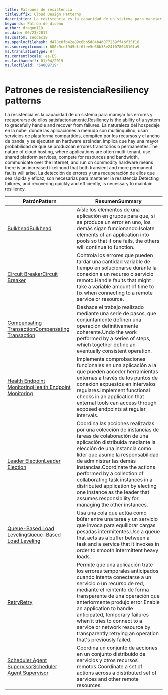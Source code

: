 ```yaml
---
title: Patrones de resistencia
titleSuffix: Cloud Design Patterns
description: La resistencia es la capacidad de un sistema para manejar los errores y recuperarse de ellos satisfactoriamente. La naturaleza del hospedaje en la nube, donde las aplicaciones a menudo son multiinquilino, usan servicios de plataforma compartidos, compiten por los recursos y el ancho de banda, y se ejecutan en hardware estándar, implica que hay una mayor probabilidad de que se produzcan errores transitorios o permanentes. La detección de errores y una recuperación de ellos que sea rápida y eficaz, son necesarias para mantener la resistencia.
keywords: Patrón de diseño
author: dragon119
ms.date: 06/23/2017
ms.custom: seodec18
ms.openlocfilehash: d478c0fb42e89c6bb5d84b4d077259ff4bf35f16
ms.sourcegitcommit: 680c9cef945dff6fee5e66b38e24f07804510fa9
ms.translationtype: HT
ms.contentlocale: es-ES
ms.lasthandoff: 01/04/2019
ms.locfileid: "54009719"
---
```

# <a name="resiliency-patterns"></a><span data-ttu-id="ad7d0-106">Patrones de resistencia</span><span class="sxs-lookup"><span data-stu-id="ad7d0-106">Resiliency patterns</span></span>

<span data-ttu-id="ad7d0-107">La resistencia es la capacidad de un sistema para manejar los errores y recuperarse de ellos satisfactoriamente.</span><span class="sxs-lookup"><span data-stu-id="ad7d0-107">Resiliency is the ability of a system to gracefully handle and recover from failures.</span></span> <span data-ttu-id="ad7d0-108">La naturaleza del hospedaje en la nube, donde las aplicaciones a menudo son multiinquilino, usan servicios de plataforma compartidos, compiten por los recursos y el ancho de banda, y se ejecutan en hardware estándar, implica que hay una mayor probabilidad de que se produzcan errores transitorios o permanentes.</span><span class="sxs-lookup"><span data-stu-id="ad7d0-108">The nature of cloud hosting, where applications are often multi-tenant, use shared platform services, compete for resources and bandwidth, communicate over the Internet, and run on commodity hardware means there is an increased likelihood that both transient and more permanent faults will arise.</span></span> <span data-ttu-id="ad7d0-109">La detección de errores y una recuperación de ellos que sea rápida y eficaz, son necesarias para mantener la resistencia.</span><span class="sxs-lookup"><span data-stu-id="ad7d0-109">Detecting failures, and recovering quickly and efficiently, is necessary to maintain resiliency.</span></span>

|                            <span data-ttu-id="ad7d0-110">Patrón</span><span class="sxs-lookup"><span data-stu-id="ad7d0-110">Pattern</span></span>                             |                                                                                                      <span data-ttu-id="ad7d0-111">Resumen</span><span class="sxs-lookup"><span data-stu-id="ad7d0-111">Summary</span></span>                                                                                                       |
|----------------------------------------------------------------|--------------------------------------------------------------------------------------------------------------------------------------------------------------------------------------------------------------------|
|                   [<span data-ttu-id="ad7d0-112">Bulkhead</span><span class="sxs-lookup"><span data-stu-id="ad7d0-112">Bulkhead</span></span>](../bulkhead.md)                   |                                                     <span data-ttu-id="ad7d0-113">Aísle los elementos de una aplicación en grupos para que, si se produce un error en uno, los demás sigan funcionando.</span><span class="sxs-lookup"><span data-stu-id="ad7d0-113">Isolate elements of an application into pools so that if one fails, the others will continue to function.</span></span>                                                      |
|            [<span data-ttu-id="ad7d0-114">Circuit Breaker</span><span class="sxs-lookup"><span data-stu-id="ad7d0-114">Circuit Breaker</span></span>](../circuit-breaker.md)            |                                                  <span data-ttu-id="ad7d0-115">Controla los errores que pueden tardar una cantidad variable de tiempo en solucionarse durante la conexión a un recurso o servicio remoto.</span><span class="sxs-lookup"><span data-stu-id="ad7d0-115">Handle faults that might take a variable amount of time to fix when connecting to a remote service or resource.</span></span>                                                   |
|   [<span data-ttu-id="ad7d0-116">Compensating Transaction</span><span class="sxs-lookup"><span data-stu-id="ad7d0-116">Compensating Transaction</span></span>](../compensating-transaction.md)   |                                                      <span data-ttu-id="ad7d0-117">Deshace el trabajo realizado mediante una serie de pasos, que conjuntamente definen una operación definitivamente coherente.</span><span class="sxs-lookup"><span data-stu-id="ad7d0-117">Undo the work performed by a series of steps, which together define an eventually consistent operation.</span></span>                                                       |
| [<span data-ttu-id="ad7d0-118">Health Endpoint Monitoring</span><span class="sxs-lookup"><span data-stu-id="ad7d0-118">Health Endpoint Monitoring</span></span>](../health-endpoint-monitoring.md) |                                            <span data-ttu-id="ad7d0-119">Implementa comprobaciones funcionales en una aplicación a la que pueden acceder herramientas externas a través de los puntos de conexión expuestos en intervalos regulares.</span><span class="sxs-lookup"><span data-stu-id="ad7d0-119">Implement functional checks in an application that external tools can access through exposed endpoints at regular intervals.</span></span>                                            |
|            [<span data-ttu-id="ad7d0-120">Leader Election</span><span class="sxs-lookup"><span data-stu-id="ad7d0-120">Leader Election</span></span>](../leader-election.md)            | <span data-ttu-id="ad7d0-121">Coordina las acciones realizadas por una colección de instancias de tareas de colaboración de una aplicación distribuida mediante la elección de una instancia como líder que asume la responsabilidad de administrar las demás instancias.</span><span class="sxs-lookup"><span data-stu-id="ad7d0-121">Coordinate the actions performed by a collection of collaborating task instances in a distributed application by electing one instance as the leader that assumes responsibility for managing the other instances.</span></span> |
|  [<span data-ttu-id="ad7d0-122">Queue-Based Load Leveling</span><span class="sxs-lookup"><span data-stu-id="ad7d0-122">Queue-Based Load Leveling</span></span>](../queue-based-load-leveling.md)  |                                            <span data-ttu-id="ad7d0-123">Usa una cola que actúa como búfer entre una tarea y un servicio que invoca para equilibrar cargas pesadas intermitentes.</span><span class="sxs-lookup"><span data-stu-id="ad7d0-123">Use a queue that acts as a buffer between a task and a service that it invokes in order to smooth intermittent heavy loads.</span></span>                                             |
|                      [<span data-ttu-id="ad7d0-124">Retry</span><span class="sxs-lookup"><span data-stu-id="ad7d0-124">Retry</span></span>](../retry.md)                      |             <span data-ttu-id="ad7d0-125">Permite que una aplicación trate los errores temporales anticipados cuando intenta conectarse a un servicio o un recurso de red, mediante el reintento de forma transparente de una operación que anteriormente produjo error.</span><span class="sxs-lookup"><span data-stu-id="ad7d0-125">Enable an application to handle anticipated, temporary failures when it tries to connect to a service or network resource by transparently retrying an operation that's previously failed.</span></span>             |
| [<span data-ttu-id="ad7d0-126">Scheduler Agent Supervisor</span><span class="sxs-lookup"><span data-stu-id="ad7d0-126">Scheduler Agent Supervisor</span></span>](../scheduler-agent-supervisor.md) |                                                            <span data-ttu-id="ad7d0-127">Coordina un conjunto de acciones en un conjunto distribuido de servicios y otros recursos remotos.</span><span class="sxs-lookup"><span data-stu-id="ad7d0-127">Coordinate a set of actions across a distributed set of services and other remote resources.</span></span>                                                            |